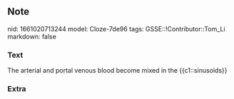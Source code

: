 ## Note
nid: 1661020713244
model: Cloze-7de96
tags: GSSE::!Contributor::Tom_Li
markdown: false

### Text
<div>
  The arterial and portal venous blood become mixed in the
  {{c1::sinusoids}}
</div>

### Extra

